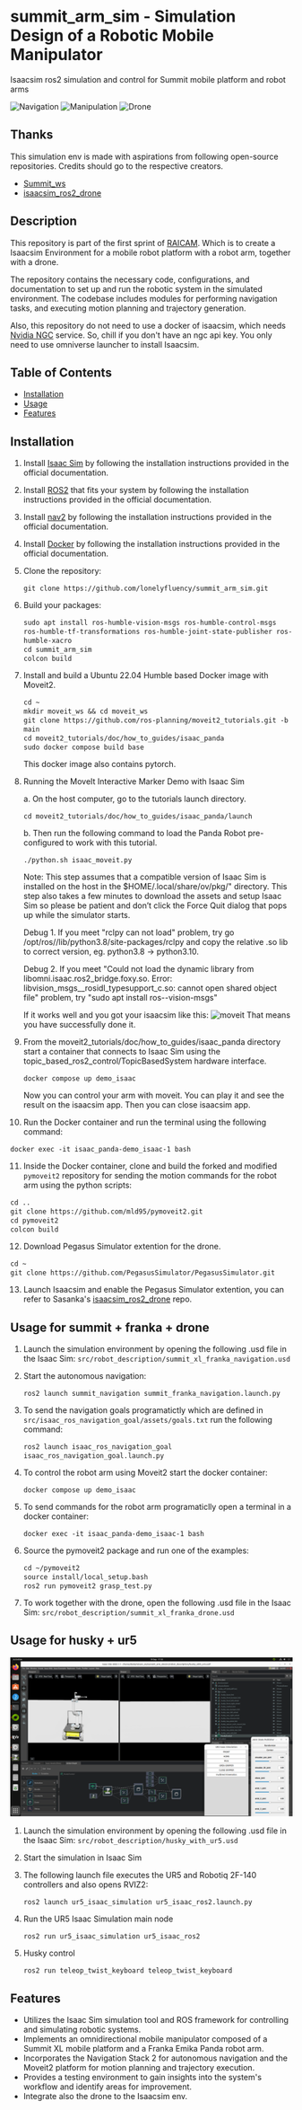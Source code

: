 # summit_arm_sim - Simulation Design of a Robotic Mobile Manipulator
Isaacsim ros2 simulation and control for Summit mobile platform and robot arms

![Navigation](src/assets/navigation.png)
![Manipulation](src/assets/manipulation.png)
![Drone](src/assets/withdrone.png)

## Thanks

This simulation env is made with aspirations from following open-source repositories. Credits should go to the respective creators.

- [Summit_ws](https://github.com/debi-ml/Summit_ws)
- [isaacsim_ros2_drone](https://github.com/SasaKuruppuarachchi/isaacsim_ros2_drone)


## Description

This repository is part of the first sprint of [RAICAM](raicam.eu). Which is to create a Isaacsim Environment for a mobile robot platform with a robot arm, together with a drone.

The repository contains the necessary code, configurations, and documentation to set up and run the robotic system in the simulated environment. The codebase includes modules for performing navigation tasks, and executing motion planning and trajectory generation.

Also, this repository do not need to use a docker of isaacsim, which needs [Nvidia NGC](https://ngc.nvidia.com) service. So, chill if you don't have an ngc api key. You only need to use omniverse launcher to install Isaacsim.

## Table of Contents

- [Installation](#installation)
- [Usage](#usage)
- [Features](#features)

## Installation

1. Install [Isaac Sim](https://docs.omniverse.nvidia.com/app_isaacsim/app_isaacsim/install_workstation.html#isaac-sim-app-install-workstation) by following the installation instructions provided in the official documentation.

2. Install [ROS2](https://docs.ros.org/) that fits your system by following the installation instructions provided in the official documentation.

3. Install [nav2](https://navigation.ros.org/getting_started/index.html) by following the installation instructions provided in the official documentation.

4. Install [Docker](https://example.com) by following the installation instructions provided in the official documentation.

5. Clone the repository:

   ```shell
   git clone https://github.com/lonelyfluency/summit_arm_sim.git
   ```

6. Build your packages:

   ```shell
   sudo apt install ros-humble-vision-msgs ros-humble-control-msgs ros-humble-tf-transformations ros-humble-joint-state-publisher ros-humble-xacro
   cd summit_arm_sim
   colcon build
   ```
7. Install and build a Ubuntu 22.04 Humble based Docker image with Moveit2.
   ```shell
   cd ~
   mkdir moveit_ws && cd moveit_ws
   git clone https://github.com/ros-planning/moveit2_tutorials.git -b main
   cd moveit2_tutorials/doc/how_to_guides/isaac_panda
   sudo docker compose build base
   ```
   This docker image also contains pytorch.

8. Running the MoveIt Interactive Marker Demo with Isaac Sim

   a. On the host computer, go to the tutorials launch directory.
   ```shell
   cd moveit2_tutorials/doc/how_to_guides/isaac_panda/launch
   ```

   b. Then run the following command to load the Panda Robot pre-configured to work with this tutorial.
   ```shell
   ./python.sh isaac_moveit.py
   ```
   Note: This step assumes that a compatible version of Isaac Sim is installed on the host in the $HOME/.local/share/ov/pkg/" directory. This step also takes a few minutes to download the assets and setup Isaac Sim so please be patient and don’t click the Force Quit dialog that pops up while the simulator starts.

   Debug 1. If you meet "rclpy can not load" problem, try go /opt/ros/<your-ros-distro>/lib/python3.8/site-packages/rclpy and copy the relative .so lib to correct version, eg. python3.8 -> python3.10.

   Debug 2. If you meet "Could not load the dynamic library from libomni.isaac.ros2_bridge.foxy.so. Error: libvision_msgs__rosidl_typesupport_c.so: cannot open shared object file" problem, try "sudo apt install ros-<your-ros-distro>-vision-msgs"

   If it works well and you got your isaacsim like this:
   ![moveit](src/assets/install_moveit.png)
   That means you have successfully done it. 

9. From the moveit2_tutorials/doc/how_to_guides/isaac_panda directory start a container that connects to Isaac Sim using the topic_based_ros2_control/TopicBasedSystem hardware interface.
   ```shell
   docker compose up demo_isaac
   ```
   Now you can control your arm with moveit. You can play it and see the result on the isaacsim app. Then you can close isaacsim app.

10. Run the Docker container and run the terminal using the following command:

   ```shell
   docker exec -it isaac_panda-demo_isaac-1 bash
   ```

11. Inside the Docker container, clone and build the forked and modified `pymoveit2` repository for sending the motion commands for the robot arm using the python scripts:

   ```shell
   cd ..
   git clone https://github.com/mld95/pymoveit2.git
   cd pymoveit2
   colcon build
   ```

12. Download Pegasus Simulator extention for the drone.
   ```shell
   cd ~
   git clone https://github.com/PegasusSimulator/PegasusSimulator.git
   ```

13. Launch Isaacsim and enable the Pegasus Simulator extention, you can refer to Sasanka's [isaacsim_ros2_drone](https://github.com/SasaKuruppuarachchi/isaacsim_ros2_drone) repo.



## Usage for summit + franka + drone

1. Launch the simulation environment by opening the following .usd file in the Isaac Sim:
`src/robot_description/summit_xl_franka_navigation.usd`

2. Start the autonomous navigation:

   ```shell
   ros2 launch summit_navigation summit_franka_navigation.launch.py
   ```
3. To send the navigation goals programatictly which are defined in `src/isaac_ros_navigation_goal/assets/goals.txt` run the following command:

   ```shell
   ros2 launch isaac_ros_navigation_goal isaac_ros_navigation_goal.launch.py
   ```

4. To control the robot arm using Moveit2 start the docker container: 

   ```shell
   docker compose up demo_isaac
   ```
5. To send commands for the robot arm programaticlly open a terminal in a docker container:

   ```shell
   docker exec -it isaac_panda-demo_isaac-1 bash
   ```
6. Source the pymoveit2 package and run one of the examples:

   ```shell
   cd ~/pymoveit2
   source install/local_setup.bash
   ros2 run pymoveit2 grasp_test.py
   ```

7. To work together with the drone, open the following .usd file in the Isaac Sim: `src/robot_description/summit_xl_franka_drone.usd`

## Usage for husky + ur5

![Husky](src/assets/husky_ur5.png)

1. Launch the simulation environment by opening the following .usd file in the Isaac Sim:
`src/robot_description/husky_with_ur5.usd`

2. Start the simulation in Isaac Sim

3. The following launch file executes the UR5 and Robotiq 2F-140 controllers and also opens RVIZ2:
   ```shell
   ros2 launch ur5_isaac_simulation ur5_isaac_ros2.launch.py
   ```
4. Run the UR5 Isaac Simulation main node
   ```shell
   ros2 run ur5_isaac_simulation ur5_isaac_ros2
   ```
5. Husky control
   ```shell
   ros2 run teleop_twist_keyboard teleop_twist_keyboard
   ```
## Features

- Utilizes the Isaac Sim simulation tool and ROS framework for controlling and simulating robotic systems.
- Implements an omnidirectional mobile manipulator composed of a Summit XL mobile platform and a Franka Emika Panda robot arm.
- Incorporates the Navigation Stack 2 for autonomous navigation and the Moveit2 platform for motion planning and trajectory execution.
- Provides a testing environment to gain insights into the system's workflow and identify areas for improvement.
- Integrate also the drone to the Isaacsim env.

